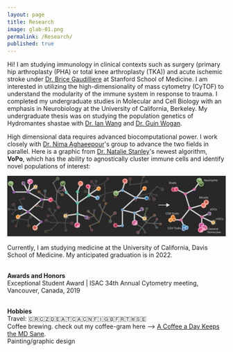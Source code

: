 ```yaml
---
layout: page
title: Research
image: glab-01.png
permalink: /Research/
published: true
---
```

Hi! I am studying immunology in clinical contexts such as surgery (primary hip arthroplasty (PHA) or total knee arthroplasty (TKA)) and acute ischemic stroke under <a href="https://gaudillierelab.stanford.edu">Dr. Brice Gaudilliere</a> at Stanford School of Medicine. I am interested in utilizing the high-dimensionality of mass cytometry (CyTOF) to understand the modularity of the immune system in response to trauma. I completed my undergraduate studies in Molecular and Cell Biology with an emphasis in Neurobiology at the University of California, Berkeley. My undergraduate thesis was on studying the population genetics of Hydromantes shastae with <a href="https://nature.berkeley.edu/wanglab/">Dr. Ian Wang</a> and <a href="http://www.guinwogan.com/">Dr. Guin Wogan</a>. 

High dimensional data requires advanced biocomputational power. I work closely with <a href="https://nalab.stanford.edu/">Dr. Nima Aghaeepour</a>'s group to advance the two fields in parallel. 
Here is a graphic from <a href="https://stanleyn.github.io/">Dr. Natalie Stanley</a>'s newest algorithm, <b>VoPo</b>, which has the ability to agnostically cluster immune cells and identify novel populations of interest: 

<span class="image main"><img src="assets/images/vopo.png" alt="" /></span>

Currently, I am studying medicine at the University of California, Davis School of Medicine. My anticipated graduation is in 2022. 

<br> <b> Awards and Honors </b> 
<br>Exceptional Student Award | ISAC 34th Annual Cytometry meeting, Vancouver, Canada, 2019 

<br><b> Hobbies </b>
 <br>Travel: 🇨🇷🇨🇿🇩🇪🇦🇹🇨🇦🇨🇳🇫🇮🇬🇧🇫🇷🇹🇼🇸🇪 
 <br>Coffee brewing. check out my coffee-gram here --> <a href="https://www.instagram.com/acoffeeadaykeepsthemdsane/">A Coffee a Day Keeps the MD Sane</a>.
 <br>Painting/graphic design
